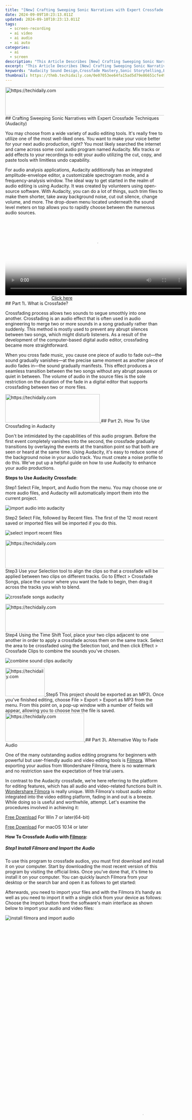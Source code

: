 ```yaml
---
title: "[New] Crafting Sweeping Sonic Narratives with Expert Crossfade Techniques (Audacity)"
date: 2024-09-09T10:23:13.011Z
updated: 2024-09-10T10:23:13.011Z
tags: 
  - screen-recording
  - ai video
  - ai audio
  - ai auto
categories: 
  - ai
  - screen
description: "This Article Describes [New] Crafting Sweeping Sonic Narratives with Expert Crossfade Techniques (Audacity)"
excerpt: "This Article Describes [New] Crafting Sweeping Sonic Narratives with Expert Crossfade Techniques (Audacity)"
keywords: "Audacity Sound Design,Crossfade Mastery,Sonic Storytelling,Expert Mixing,Sweeping Narratives,Crafting Audio Art,Professional Crossfade"
thumbnail: https://thmb.techidaily.com/0e07053ee64fa15ad5d79e86651cfe492e77f4718babb9ab9f4f477093729fe7.jpg
---
```


<!-- affiliate ads begin -->
<a href="https://smilemakers.pxf.io/c/5597632/2123899/26106" target="_top" id="2123899">
  <img src="//a.impactradius-go.com/display-ad/26106-2123899" border="0" alt="https://techidaily.com" width="728" height="90"/>
</a>
<img height="0" width="0" src="https://smilemakers.pxf.io/i/5597632/2123899/26106" style="position:absolute;visibility:hidden;" border="0" />
<!-- affiliate ads end -->
## Crafting Sweeping Sonic Narratives with Expert Crossfade Techniques (Audacity)

You may choose from a wide variety of audio editing tools. It's really free to utilize one of the most well-liked ones. You want to make your voice better for your next audio production, right? You most likely searched the internet and came across some cool audio program named Audacity. Mix tracks or add effects to your recordings to edit your audio utilizing the cut, copy, and paste tools with limitless undo capability.

For audio analysis applications, Audacity additionally has an integrated amplitude-envelope editor, a customizable spectrogram mode, and a frequency-analysis window. The ideal way to get started in the realm of audio editing is using Audacity. It was created by volunteers using open-source software. With Audacity, you can do a lot of things, such trim files to make them shorter, take away background noise, cut out silence, change volume, and more. The drop-down menu located underneath the sound level meters on top allows you to rapidly choose between the numerous audio sources.

<!-- affiliate ads begin -->
<span id="1983471">
					<video width="576" height="240" style="cursor:pointer"
           poster="//a.impactradius-go.com/display-clicktoplayimage/1983471.png"
           onclick="if(!this.playClicked){this.play();this.setAttribute('controls',true);this.playClicked=true;}">
	   <source src="//a.impactradius-go.com/display-ad/22993-1983471">
	   <img src="//a.impactradius-go.com/display-clicktoplayimage/1983471.png" style="border: none; height: 100%; width: 100%; object-fit: contain">
	</video>
	<div style="width:360px;text-align:center"><a href="javascript:window.open(decodeURIComponent('https%3A%2F%2Fhomestyler.sjv.io%2Fc%2F5597632%2F1983471%2F22993'), '_blank');void(0);">Click here</a></div>
</span>
<img height="0" width="0" src="https://imp.pxf.io/i/5597632/1983471/22993" style="position:absolute;visibility:hidden;" border="0" />
<!-- affiliate ads end -->
## Part 1\. What is Crossfade?

Crossfading process allows two sounds to segue smoothly into one another. Crossfading is an audio effect that is often used in audio engineering to merge two or more sounds in a song gradually rather than suddenly. This method is mostly used to prevent any abrupt silences between two songs, which might disturb listeners. As a result of the development of the computer-based digital audio editor, crossfading became more straightforward.

When you cross fade music, you cause one piece of audio to fade out—the sound gradually vanishes—at the precise same moment as another piece of audio fades in—the sound gradually manifests. This effect produces a seamless transition between the two songs without any abrupt pauses or quiet in between. The volume of audio in the source files is the sole restriction on the duration of the fade in a digital editor that supports crossfading between two or more files.

<!-- affiliate ads begin -->
<a href="https://review-au.sjv.io/c/5597632/2098704/14409" target="_top" id="2098704">
  <img src="//a.impactradius-go.com/display-ad/14409-2098704" border="0" alt="https://techidaily.com" width="300" height="90"/>
</a>
<img height="0" width="0" src="https://review-au.sjv.io/i/5597632/2098704/14409" style="position:absolute;visibility:hidden;" border="0" />
<!-- affiliate ads end -->
## Part 2\. How To Use Crossfading in Audacity

Don't be intimidated by the capabilities of this audio program. Before the first event completely vanishes into the second, the crossfade gradually transitions by overlaying the events at the transition point so that both are seen or heard at the same time. Using Audacity, it's easy to reduce some of the background noise in your audio track. You must create a noise profile to do this. We've put up a helpful guide on how to use Audacity to enhance your audio productions.

**Steps to Use Audacity Crossfade**:

Step1 Select File, Import, and Audio from the menu. You may choose one or more audio files, and Audacity will automatically import them into the current project.

![import audio into audacity](https://images.wondershare.com/filmora/article-images/2022/07/import-audio-into-audacity.jpg)

Step2 Select File, followed by Recent files. The first of the 12 most recent saved or imported files will be imported if you do this.

![select import recent files](https://images.wondershare.com/filmora/article-images/2022/07/select-import-recent-files.jpg)

<!-- affiliate ads begin -->
<a href="https://ephamedtechinc.pxf.io/c/5597632/2136614/26400" target="_top" id="2136614">
  <img src="//a.impactradius-go.com/display-ad/26400-2136614" border="0" alt="https://techidaily.com" width="728" height="90"/>
</a>
<img height="0" width="0" src="https://ephamedtechinc.pxf.io/i/5597632/2136614/26400" style="position:absolute;visibility:hidden;" border="0" />
<!-- affiliate ads end -->
Step3 Use your Selection tool to align the clips so that a crossfade will be applied between two clips on different tracks. Go to Effect > Crossfade Songs, place the cursor where you want the fade to begin, then drag it across the tracks you wish to blend.

![crossfade songs audacity](https://images.wondershare.com/filmora/article-images/2022/07/crossfade-songs-audacity.jpg)

<!-- affiliate ads begin -->
<a href="https://ephamedtechinc.pxf.io/c/5597632/2137219/26400" target="_top" id="2137219">
  <img src="//a.impactradius-go.com/display-ad/26400-2137219" border="0" alt="https://techidaily.com" width="728" height="90"/>
</a>
<img height="0" width="0" src="https://ephamedtechinc.pxf.io/i/5597632/2137219/26400" style="position:absolute;visibility:hidden;" border="0" />
<!-- affiliate ads end -->
Step4 Using the Time Shift Tool, place your two clips adjacent to one another in order to apply a crossfade across them on the same track. Select the area to be crossfaded using the Selection tool, and then click Effect > Crossfade Clips to combine the sounds you've chosen.

![combine sound clips audacity](https://images.wondershare.com/filmora/article-images/2022/07/combine-sound-clips-audacity.jpg)

<!-- affiliate ads begin -->
<a href="https://aligracehair.sjv.io/c/5597632/2115941/19272" target="_top" id="2115941">
  <img src="//a.impactradius-go.com/display-ad/19272-2115941" border="0" alt="https://techidaily.com" width="125" height="90"/>
</a>
<img height="0" width="0" src="https://aligracehair.sjv.io/i/5597632/2115941/19272" style="position:absolute;visibility:hidden;" border="0" />
<!-- affiliate ads end -->
Step5 This project should be exported as an MP3\. Once you've finished editing, choose File > Export > Export as MP3 from the menu. From this point on, a pop-up window with a number of fields will appear, allowing you to choose how the file is saved.

<!-- affiliate ads begin -->
<a href="https://25home.pxf.io/c/5597632/2123472/16836" target="_top" id="2123472">
  <img src="//a.impactradius-go.com/display-ad/16836-2123472" border="0" alt="https://techidaily.com" width="250" height="90"/>
</a>
<img height="0" width="0" src="https://25home.pxf.io/i/5597632/2123472/16836" style="position:absolute;visibility:hidden;" border="0" />
<!-- affiliate ads end -->
## Part 3\. Alternative Way to Fade Audio

One of the many outstanding audios editing programs for beginners with powerful but user-friendly audio and video editing tools is [Filmora](https://tools.techidaily.com/wondershare/filmora/download/). When exporting your audios from Wondershare Filmora, there is no watermark and no restriction save the expectation of free trial users.

In contrast to the Audacity crossfade, we’re here referring to the platform for editing features, which has all audio and video-related functions built in. [Wondershare Filmora](https://tools.techidaily.com/wondershare/filmora/download/) is really unique. With Filmora's robust audio editor integrated into the video editing platform, fading in and out is a breeze. While doing so is useful and worthwhile, attempt. Let's examine the procedures involved in achieving it:

[Free Download](https://tools.techidaily.com/wondershare/filmora/download/) For Win 7 or later(64-bit)

[Free Download](https://tools.techidaily.com/wondershare/filmora/download/) For macOS 10.14 or later

**How To Crossfade Audio with [Filmora](https://tools.techidaily.com/wondershare/filmora/download/):**

##### Step1 Install Filmora and Import the Audio

To use this program to crossfade audios, you must first download and install it on your computer. Start by downloading the most recent version of this program by visiting the official links. Once you've done that, it's time to install it on your computer. You can quickly launch Filmora from your desktop or the search bar and open it as follows to get started:

Afterwards, you need to import your files and with the Filmora it’s handy as well as you need to import it with a single click from your device as follows: Choose the Import button from the software's main interface as shown below to import your audio and video files:

![install filmora and import audio](https://images.wondershare.com/filmora/guide/get-started-with-filmora-03.png)

<!-- affiliate ads begin -->
<span id="1793213">
					<video width="864" height="1296" style="cursor:pointer"
           poster="//a.impactradius-go.com/display-clicktoplayimage/1793213.png"
           onclick="if(!this.playClicked){this.play();this.setAttribute('controls',true);this.playClicked=true;}">
	   <source src="//a.impactradius-go.com/display-ad/19135-1793213">
	   <img src="//a.impactradius-go.com/display-clicktoplayimage/1793213.png" style="border: none; height: 100%; width: 100%; object-fit: contain">
	</video>
	<div style="width:540px;text-align:center"><a href="javascript:window.open(decodeURIComponent('https%3A%2F%2Ftinyland.pxf.io%2Fc%2F5597632%2F1793213%2F19135'), '_blank');void(0);">Click here</a></div>
</span>
<img height="0" width="0" src="https://imp.pxf.io/i/5597632/1793213/19135" style="position:absolute;visibility:hidden;" border="0" />
<!-- affiliate ads end -->
##### Step2 Open Filmora's Audio Editor

Following the import of your media files into Filmora, you must drag the files onto the program's timeline. Your media files may be edited using all available methods in the timeline. Simply right-click on the particular audio file and choose "Edit Audio" from the list to use Filmora's audio editor:

![open filmora audio editor](https://images.wondershare.com/filmora/guide/adjust-video-1.png)

##### Step3 Use the Audio Fade-in/Fade-out

The primary step in this respect is how to begin fading-in/fading-out your audio files using Filmora, which is presented here. The nicest feature of the Filmora is how easy you can use these methods from the timeline.

![use the audio fade in](https://images.wondershare.com/filmora/guide/add-audio-fade-in-fade-out.jpg)

<!-- affiliate ads begin -->
<a href="https://bluettius.sjv.io/c/5597632/2139119/17108" target="_top" id="2139119">
  <img src="//a.impactradius-go.com/display-ad/17108-2139119" border="0" alt="https://techidaily.com" width="728" height="90"/>
</a>
<img height="0" width="0" src="https://bluettius.sjv.io/i/5597632/2139119/17108" style="position:absolute;visibility:hidden;" border="0" />
<!-- affiliate ads end -->
To do so, center your attention on your audio file inside the timeline; after you've chosen it, the two icons will appear above the audio file. Drag the first one to the length you want to conduct the audio fade-in option, as shown. Hit the other icon and drag it to the required extent in Filmora to complete the fade-out.

##### Step4 Polish the Audio Further

Filmora features a built-in video editing toolbox in addition to an audio editor. Within the app, you may use editing methods ranging from simple to advanced. Simply click on the video file inside the timeline as shown below to choose the basic editor:

![polish the audio further](https://images.wondershare.com/filmora/guide/add-fade-in-fade-out-markers-timeline.jpg)

##### Step5 Export Your Sound and Video

On that note, if you are happy with how your voice has changed, right now could be the greatest moment to preserve it or perhaps record it. All popular video and audio formats, including MP3, are supported. To do this, click "Export" and select the file format from the Local menu as shown below. You can also customize the final destination of the edited audio file using the settings as shown below:

<!-- affiliate ads begin -->
<a href="https://ephamedtechinc.pxf.io/c/5597632/2120866/26400?prodsku=mars" target="_top" id="2120866">
  <img src="//a.impactradius-go.com/display-ad/26400-2120866" border="0" alt="https://techidaily.com" width="728" height="90"/>
</a>
<img height="0" width="0" src="https://ephamedtechinc.pxf.io/i/5597632/2120866/26400?prodsku=mars" style="position:absolute;visibility:hidden;" border="0" />
<!-- affiliate ads end -->
## Part 4\. Related FAQs

### 1\. What is crossfade between tracks?

Crossfade occurs when one piece of audio fades out just as another piece of audio begins to fade in. To fix errors, people often just highlight them and snip them out. There is now a vacuum there. The portion before the cut and the portion following it result in two separate audio files. As you drag the later audio to the left to link it like a railway part to the end of the previous audio item, you can now unite these two pieces.

### 2\. How to crossfade audio online?

You may utilize crossfade between your combined tracks and convert your audio file to the proper format with the Online Audio Combiner. You will need a free internet program that combines audio files. If you want a seamless change from one file to another, use the crossfade option. When combining sounds, it will fade in and out.

### 3\. How do I smooth audio in Audacity?

Use the Normalize effect to equalize the left and right channels of stereo recordings, set the peak amplitude of a single track, and make several tracks have the same peak amplitude. By doing this, you can be confident that your podcast or audio recording will sound great via headphones.

## Conclusion

In summary, Audacity is a free audio tool that's really simple to use. By utilizing the graphic equalizer, you may enhance the sound quality of the voices in your audio. You may modify the frequencies' loudness levels with the visual equalizer. We strongly advise that you adhere to the instructions in the article in order to get the best results since a decent setup will make post-production a lot simpler.

[Free Download](https://tools.techidaily.com/wondershare/filmora/download/) For macOS 10.14 or later

**How To Crossfade Audio with [Filmora](https://tools.techidaily.com/wondershare/filmora/download/):**

##### Step1 Install Filmora and Import the Audio

To use this program to crossfade audios, you must first download and install it on your computer. Start by downloading the most recent version of this program by visiting the official links. Once you've done that, it's time to install it on your computer. You can quickly launch Filmora from your desktop or the search bar and open it as follows to get started:

Afterwards, you need to import your files and with the Filmora it’s handy as well as you need to import it with a single click from your device as follows: Choose the Import button from the software's main interface as shown below to import your audio and video files:

![install filmora and import audio](https://images.wondershare.com/filmora/guide/get-started-with-filmora-03.png)

##### Step2 Open Filmora's Audio Editor

Following the import of your media files into Filmora, you must drag the files onto the program's timeline. Your media files may be edited using all available methods in the timeline. Simply right-click on the particular audio file and choose "Edit Audio" from the list to use Filmora's audio editor:

![open filmora audio editor](https://images.wondershare.com/filmora/guide/adjust-video-1.png)

<!-- affiliate ads begin -->
<a href="https://aligracehair.sjv.io/c/5597632/2115925/19272" target="_top" id="2115925">
  <img src="//a.impactradius-go.com/display-ad/19272-2115925" border="0" alt="https://techidaily.com" width="120" height="90"/>
</a>
<img height="0" width="0" src="https://aligracehair.sjv.io/i/5597632/2115925/19272" style="position:absolute;visibility:hidden;" border="0" />
<!-- affiliate ads end -->
##### Step3 Use the Audio Fade-in/Fade-out

The primary step in this respect is how to begin fading-in/fading-out your audio files using Filmora, which is presented here. The nicest feature of the Filmora is how easy you can use these methods from the timeline.

![use the audio fade in](https://images.wondershare.com/filmora/guide/add-audio-fade-in-fade-out.jpg)

To do so, center your attention on your audio file inside the timeline; after you've chosen it, the two icons will appear above the audio file. Drag the first one to the length you want to conduct the audio fade-in option, as shown. Hit the other icon and drag it to the required extent in Filmora to complete the fade-out.

##### Step4 Polish the Audio Further

Filmora features a built-in video editing toolbox in addition to an audio editor. Within the app, you may use editing methods ranging from simple to advanced. Simply click on the video file inside the timeline as shown below to choose the basic editor:

![polish the audio further](https://images.wondershare.com/filmora/guide/add-fade-in-fade-out-markers-timeline.jpg)

##### Step5 Export Your Sound and Video

On that note, if you are happy with how your voice has changed, right now could be the greatest moment to preserve it or perhaps record it. All popular video and audio formats, including MP3, are supported. To do this, click "Export" and select the file format from the Local menu as shown below. You can also customize the final destination of the edited audio file using the settings as shown below:

## Part 4\. Related FAQs

### 1\. What is crossfade between tracks?

Crossfade occurs when one piece of audio fades out just as another piece of audio begins to fade in. To fix errors, people often just highlight them and snip them out. There is now a vacuum there. The portion before the cut and the portion following it result in two separate audio files. As you drag the later audio to the left to link it like a railway part to the end of the previous audio item, you can now unite these two pieces.

### 2\. How to crossfade audio online?

You may utilize crossfade between your combined tracks and convert your audio file to the proper format with the Online Audio Combiner. You will need a free internet program that combines audio files. If you want a seamless change from one file to another, use the crossfade option. When combining sounds, it will fade in and out.

<!-- affiliate ads begin -->
<a href="https://appsumo.8odi.net/c/5597632/2137380/7443" target="_top" id="2137380">
  <img src="//a.impactradius-go.com/display-ad/7443-2137380" border="0" alt="https://techidaily.com" width="728" height="90"/>
</a>
<img height="0" width="0" src="https://appsumo.8odi.net/i/5597632/2137380/7443" style="position:absolute;visibility:hidden;" border="0" />
<!-- affiliate ads end -->
### 3\. How do I smooth audio in Audacity?

Use the Normalize effect to equalize the left and right channels of stereo recordings, set the peak amplitude of a single track, and make several tracks have the same peak amplitude. By doing this, you can be confident that your podcast or audio recording will sound great via headphones.

## Conclusion

In summary, Audacity is a free audio tool that's really simple to use. By utilizing the graphic equalizer, you may enhance the sound quality of the voices in your audio. You may modify the frequencies' loudness levels with the visual equalizer. We strongly advise that you adhere to the instructions in the article in order to get the best results since a decent setup will make post-production a lot simpler.

<ins class="adsbygoogle"
     style="display:block"
     data-ad-format="autorelaxed"
     data-ad-client="ca-pub-7571918770474297"
     data-ad-slot="1223367746"></ins>

<ins class="adsbygoogle"
     style="display:block"
     data-ad-format="autorelaxed"
     data-ad-client="ca-pub-7571918770474297"
     data-ad-slot="1223367746"></ins>



<ins class="adsbygoogle"
     style="display:block"
     data-ad-client="ca-pub-7571918770474297"
     data-ad-slot="8358498916"
     data-ad-format="auto"
     data-full-width-responsive="true"></ins>


<span class="atpl-alsoreadstyle">Also read:</span>
<div><ul>
<li><a href="https://fox-links.techidaily.com/new-in-2024-free-windows-10-recorder-tools-a-comprehensive-updated-guide/"><u>[New] In 2024, Free Windows 10 Recorder Tools A Comprehensive, Updated Guide</u></a></li>
<li><a href="https://facebook-videos.techidaily.com/new-in-2024-unlocking-your-fb-social-media-treasures/"><u>[New] In 2024, Unlocking Your FB Social Media Treasures</u></a></li>
<li><a href="https://instagram-videos.techidaily.com/new-in-2024-visual-upgrades-top-apps-to-transform-your-photos/"><u>[New] In 2024, Visual Upgrades Top Apps to Transform Your Photos</u></a></li>
<li><a href="https://some-knowledge.techidaily.com/new-income-distribution-among-successful-podcasters/"><u>[New] Income Distribution Among Successful Podcasters</u></a></li>
<li><a href="https://digital-screen-recording.techidaily.com/new-navigating-the-world-of-video-capturing-on-diverse-devices/"><u>[New] Navigating the World of Video Capturing on Diverse Devices</u></a></li>
<li><a href="https://screen-mirroring-recording.techidaily.com/new-seamless-ppt-showcase-across-tablets-and-laptops-for-gmeet-for-2024/"><u>[New] Seamless PPT Showcase Across Tablets & Laptops for GMeet for 2024</u></a></li>
<li><a href="https://instagram-clips.techidaily.com/new-the-relevance-of-authenticity-in-insta-video-selfies/"><u>[New] The Relevance of Authenticity in Insta Video Selfies</u></a></li>
<li><a href="https://facebook-video-footage.techidaily.com/updated-deciphering-youtubes-featured-comment-selection-for-2024/"><u>[Updated] Deciphering YouTube's Featured Comment Selection for 2024</u></a></li>
<li><a href="https://snapchat-videos.techidaily.com/updated-dive-into-fun-snapchats-world-of-cartoon-lenses-for-2024/"><u>[Updated] Dive Into Fun Snapchat's World of Cartoon Lenses for 2024</u></a></li>
<li><a href="https://fox-http.techidaily.com/updated-how-much-do-podcasters-make-in-2024/"><u>[Updated] How Much Do Podcasters Make, In 2024</u></a></li>
<li><a href="https://extra-approaches.techidaily.com/updated-serpent-soundtrack-comprehensive-guide-to-tts-resources-online/"><u>[Updated] Serpent Soundtrack Comprehensive Guide to TTS Resources Online</u></a></li>
<li><a href="https://article-tips.techidaily.com/100-working-method-for-adding-link-to-tiktok-bio-for-2024/"><u>100% Working Method for Adding Link to TikTok Bio for 2024</u></a></li>
<li><a href="https://article-tips.techidaily.com/2024-approved-complete-slomo-recording-app-analysis-consumers/"><u>2024 Approved Complete SloMo Recording App Analysis Consumers</u></a></li>
<li><a href="https://article-tips.techidaily.com/2024-approved-comprehensive-archive-guide-10-top-methods-to-capture-online-music/"><u>2024 Approved Comprehensive Archive Guide 10 Top Methods to Capture Online Music</u></a></li>
<li><a href="https://article-tips.techidaily.com/2024-approved-effortless-entertainment-top-free-free-meme-ideas/"><u>2024 Approved Effortless Entertainment Top Free, FREE Meme Ideas</u></a></li>
<li><a href="https://article-tips.techidaily.com/2024-approved-elite-edition-ultimate-guide-to-superior-cardboard-vr-gaming/"><u>2024 Approved Elite Edition Ultimate Guide to Superior Cardboard VR Gaming</u></a></li>
<li><a href="https://article-tips.techidaily.com/2024-approved-enhance-cinematic-vision-using-ae-luts-effectively/"><u>2024 Approved Enhance Cinematic Vision Using AE LUTs Effectively</u></a></li>
<li><a href="https://article-tips.techidaily.com/2024-approved-enhancing-listener-engagement-through-excellent-intros/"><u>2024 Approved Enhancing Listener Engagement Through Excellent Intros</u></a></li>
<li><a href="https://article-tips.techidaily.com/2024-approved-enjoy-dual-views-expert-tips-for-utilizing-picture-in-picture-on-netflix/"><u>2024 Approved Enjoy Dual Views Expert Tips for Utilizing Picture-in-Picture on Netflix</u></a></li>
<li><a href="https://article-tips.techidaily.com/2024-approved-explore-8-premium-websites-for-3d-text-psdfiles/"><u>2024 Approved Explore 8 Premium Websites for 3D Text PSDFiles</u></a></li>
<li><a href="https://article-tips.techidaily.com/2024-approved-from-stills-to-songs-the-art-of-audio-visual-fusion/"><u>2024 Approved From Stills to Songs The Art of Audio-Visual Fusion</u></a></li>
<li><a href="https://article-tips.techidaily.com/2024-approved-high-fidelity-viewing-at-home-with-eizos-4k-display/"><u>2024 Approved High-Fidelity Viewing at Home with EIZO's 4K Display</u></a></li>
<li><a href="https://article-tips.techidaily.com/2024-approved-how-to-live-stream-with-onestream-online-and-app/"><u>2024 Approved How To Live Stream With OneStream - Online & App</u></a></li>
<li><a href="https://article-tips.techidaily.com/2024-approved-how-to-preview-off-facebook-activities-and-should-i-leave-it-on-check/"><u>2024 Approved How to Preview Off-Facebook Activities and Should I Leave It On? Check</u></a></li>
<li><a href="https://article-tips.techidaily.com/2024-approved-improving-sound-speeds-a-guide-for-safe-spotify-use/"><u>2024 Approved Improving Sound Speeds A Guide for Safe Spotify Use</u></a></li>
<li><a href="https://article-tips.techidaily.com/2024-approved-innovative-approaches-for-podcast-cover-art-mastery/"><u>2024 Approved Innovative Approaches for Podcast Cover Art Mastery</u></a></li>
<li><a href="https://article-tips.techidaily.com/2024-approved-innovative-titling-techniques-to-explore/"><u>2024 Approved Innovative Titling Techniques to Explore</u></a></li>
<li><a href="https://article-tips.techidaily.com/2024-approved-making-the-most-of-virtual-reality-space/"><u>2024 Approved Making the Most of Virtual Reality Space</u></a></li>
<li><a href="https://article-tips.techidaily.com/2024-approved-mastering-the-art-of-prepping-space-for-virtual-reality/"><u>2024 Approved Mastering the Art of Prepping Space for Virtual Reality</u></a></li>
<li><a href="https://article-tips.techidaily.com/2024-approved-mastery-in-music-selection-enhancing-video-packages/"><u>2024 Approved Mastery in Music Selection Enhancing Video Packages</u></a></li>
<li><a href="https://extra-approaches.techidaily.com/2024-approved-photography-transformed-simplifying-edges-and-corners/"><u>2024 Approved Photography Transformed Simplifying Edges and Corners</u></a></li>
<li><a href="https://extra-guidance.techidaily.com/2024-approved-selfie-showstoppers-adding-whimsy-with-the-cartoon-lens/"><u>2024 Approved Selfie Showstoppers Adding Whimsy with the Cartoon Lens</u></a></li>
<li><a href="https://article-tips.techidaily.com/2024-approved-soar-with-the-pros-top-9-drone-editors-at-every-experience-level/"><u>2024 Approved Soar with the Pros Top 9 Drone Editors at Every Experience Level</u></a></li>
<li><a href="https://article-tips.techidaily.com/2024-approved-social-media-marketing-elevating-public-health-dialogue/"><u>2024 Approved Social Media Marketing Elevating Public Health Dialogue</u></a></li>
<li><a href="https://article-tips.techidaily.com/2024-approved-streamlined-qanda-guide-for-attractive-podcasts/"><u>2024 Approved Streamlined Q&A Guide for Attractive Podcasts</u></a></li>
<li><a href="https://article-tips.techidaily.com/2024-approved-tailored-touch-up-top-6-apps-to-exclude-unwanted-elements-from-photos/"><u>2024 Approved Tailored Touch-Up Top 6 Apps to Exclude Unwanted Elements From Photos</u></a></li>
<li><a href="https://article-tips.techidaily.com/2024-approved-techniques-to-boost-periscope-live-video-speed/"><u>2024 Approved Techniques to Boost Periscope Live Video Speed</u></a></li>
<li><a href="https://article-tips.techidaily.com/2024-approved-the-first-steps-in-starting-a-review-channel-for-tech-gadgets/"><u>2024 Approved The First Steps in Starting a Review Channel for Tech Gadgets</u></a></li>
<li><a href="https://article-tips.techidaily.com/2024-approved-the-ultimate-guide-to-whatsapp-audio-chat/"><u>2024 Approved The Ultimate Guide to WhatsApp Audio Chat</u></a></li>
<li><a href="https://article-tips.techidaily.com/2024-approved-the-ultimate-test-for-a-new-era-of-action-cameras-polaroids-camplus/"><u>2024 Approved The Ultimate Test for a New Era of Action Cameras - Polaroid's Cam+</u></a></li>
<li><a href="https://article-tips.techidaily.com/2024-approved-understanding-the-transformations-in-vegaspro-19/"><u>2024 Approved Understanding the Transformations in VegasPro '19</u></a></li>
<li><a href="https://article-tips.techidaily.com/2024-approved-vr-unleashed-in-depth-reviews-of-peripherals/"><u>2024 Approved VR Unleashed - In-Depth Reviews of Peripherals</u></a></li>
<li><a href="https://article-tips.techidaily.com/2024-approved-winning-strategies-for-win-11s-crashy-photos-app/"><u>2024 Approved Winning Strategies for Win 11'S Crashy Photos App</u></a></li>
<li><a href="https://article-tips.techidaily.com/accelerating-artistic-outputs-fast-tracked-google-collage-creation/"><u>Accelerating Artistic Outputs Fast-Tracked Google Collage Creation</u></a></li>
<li><a href="https://article-tips.techidaily.com/acquiring-fcp-for-zip-legal-strategies-explained-for-2024/"><u>Acquiring FCP for Zip Legal Strategies Explained for 2024</u></a></li>
<li><a href="https://article-tips.techidaily.com/are-thoughtful-analyses-monetarily-rewarded-for-2024/"><u>Are Thoughtful Analyses Monetarily Rewarded for 2024</u></a></li>
<li><a href="https://article-tips.techidaily.com/auditory-artifacts-essential-ringtone-archives-online-for-2024/"><u>Auditory Artifacts Essential Ringtone Archives Online for 2024</u></a></li>
<li><a href="https://games-able.techidaily.com/beat-competitors-to-grab-spider-man-2-limited-edition/"><u>Beat Competitors to Grab Spider-Man 2 Limited Edition</u></a></li>
<li><a href="https://tech-haven.techidaily.com/can-ai-help-survive-extreme-outdoor-adventures-like-a-true-pro/"><u>Can AI Help Survive Extreme Outdoor Adventures Like a True Pro?</u></a></li>
<li><a href="https://games-able.techidaily.com/cultivating-an-xbox-community-hub/"><u>Cultivating an Xbox Community Hub</u></a></li>
<li><a href="https://article-files.techidaily.com/flipping-video-content-easily-in-android-applications-for-2024/"><u>Flipping Video Content Easily in Android Applications for 2024</u></a></li>
<li><a href="https://change-location.techidaily.com/how-to-fix-android-app-not-installed-error-on-xiaomi-redmi-a2-quickly-drfone-by-drfone-fix-android-problems-fix-android-problems/"><u>How to Fix Android App Not Installed Error on Xiaomi Redmi A2 Quickly? | Dr.fone</u></a></li>
<li><a href="https://blog-min.techidaily.com/how-to-recover-deleted-pictures-from-smart-7-hd-by-fonelab-android-recover-pictures/"><u>How to recover deleted pictures from Smart 7 HD.</u></a></li>
<li><a href="https://sim-unlock.techidaily.com/in-2024-best-free-apple-iphone-12-pro-max-imei-checker-by-drfone-ios/"><u>In 2024, Best Free Apple iPhone 12 Pro Max IMEI Checker</u></a></li>
<li><a href="https://digital-screen-recording.techidaily.com/in-2024-the-essence-of-sharex-detailed-evaluations-and-alternates/"><u>In 2024, The Essence of ShareX Detailed Evaluations & Alternates</u></a></li>
<li><a href="https://win-forum.techidaily.com/step-by-step-guide-removing-files-and-directories-using-cmd-on-windows-11/"><u>Step-by-Step Guide: Removing Files & Directories Using CMD on Windows 11</u></a></li>
<li><a href="https://extra-support.techidaily.com/stills-extraction-procedure-windows-11-photos-guide-for-2024/"><u>Stills Extraction Procedure Windows 11 Photos Guide for 2024</u></a></li>
<li><a href="https://discover-best.techidaily.com/understanding-the-fundamentals-of-a-web-pages-structure/"><u>Understanding the Fundamentals of a Web Page's Structure</u></a></li>
<li><a href="https://vp-tips.techidaily.com/unraveling-the-itunes-radio-download-process/"><u>Unraveling the iTunes Radio Download Process</u></a></li>
</ul></div>
